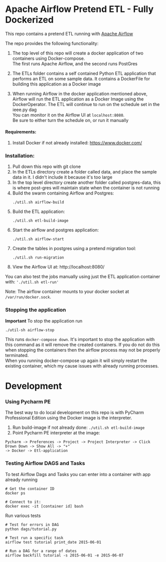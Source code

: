 # Apache Airflow Pretend ETL - Fully Dockerized
This repo contains a pretend ETL running with [Apache Airflow](https://airflow.apache.org/)

The repo provides the following functionality:
1.  The top level of this repo will create a docker application of two containers using Docker-compose.  
    The first runs Apache Airflow, and the second runs PostGres
    
1. The ETLs folder contains a self contained Python ETL application that performs an ETL on some sample data.
It contains a DockerFile for building this application as a Docker image

1.  When running Airflow in the docker application mentioned above, Airflow will run the ETL application 
as a Docker Image using the DockerOperator.  The ETL will continue to run on the schedule set in the
ieee.py dag  
You can monitor it on the Airflow UI at `localhost:8080`.  
Be sure to either turn the schedule on, or run it manually 
 

#### Requirements:
1. Install Docker if not already installed: https://www.docker.com/

### Installation:
1. Pull down this repo with git clone
1. In the ETLs directory create a folder called data, and place the sample data in it.  I didn't include it because it's too large
1. In the top level directory create another folder called postgres-data, this is where post-gres will maintain state when the container is not running
1. Build the swarm containing Airflow and Postgres:  
    ```
    ./util.sh airflow-build
    ```
1. Build the ETL application:
    ```
    ./util.sh etl-build-image
    ``` 
1. Start the airflow and postgres application:
   ```
   ./util.sh airflow-start
   ``` 
1. Create the tables in postgres using a pretend migration tool:
    ```
    ./util.sh run-migration
    ```
1. View the Airflow UI at: http://localhost:8080/

You can also test the jobs manually using just the ETL application container with:
    ```
    './util.sh etl-run'
    ```

Note:  The airflow container mounts to your docker socket at `/var/run/docker.sock`.

### Stopping the application
**Important** To stop the application run
```
./util-sh airflow-stop
```
This runs `docker-compose down`. 
It's important to stop the application with this command as it will remove the created containers.  If you do not
do this when stopping the containers then the airflow process may not be properly terminated.  
When you running docker-compose up again it will simply restart the existing container, 
which my cause issues with already running processes.  


# Development
### Using Pycharm PE
The best way to do local development on this repo is with PyCharm Professional Edition using 
the Docker image is the interpreter.  
1. Run build-image if not already done: `./util.sh etl-build-image`
1. Point Pycharm PE interpreter at the image: 
```
Pycharm -> Preferences -> Project -> Project Interpreter -> Click Drown Down -> Show All -> "+" 
-> Docker -> Etl-application
```

### Testing Airflow DAGS and Tasks
To test Airflow Dags and Tasks you can enter into a container with app already running 
```
# Get the container ID
docker ps

# Connect to it:
docker exec -it [container id] bash
```

Run various tests 
```
# Test for errors in DAG
python dags/tutorial.py 

# Test run a specific task
airflow test tutorial print_date 2015-06-01

# Run a DAG for a range of dates
airflow backfill tutorial -s 2015-06-01 -e 2015-06-07 
```

